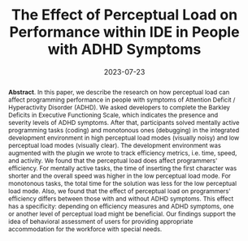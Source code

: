 ---
title: "The Effect of Perceptual Load on Performance within IDE in People with ADHD Symptoms"
authors: '<i>Vseslav Kasatskii, Agnia Serheyuk, Anastasiia Serova, Sergey Titov, and Timofey Bryksin</i>'
status: "accepted"
collection: publications
permalink: /publications/2023-07-23-perceptual-load-and-adhd
date: 2023-07-23
venue: "<b>AC'23</b>"
level: '—'
pdf: 'https://arxiv.org/abs/2302.06376'
data: 'https://github.com/JetBrains-Research/adhd-study'
counter_id: 'C46'
abstract: "<p><b>Abstract</b>. In this paper, we describe the research on how perceptual load can affect programming performance in people with symptoms of Attention Deficit / Hyperactivity Disorder (ADHD). We asked developers to complete the Barkley Deficits in Executive Functioning Scale, which indicates the presence and severity levels of ADHD symptoms. After that, participants solved mentally active programming tasks (coding) and monotonous ones (debugging) in the integrated development environment in high perceptual load modes (visually noisy) and low perceptual load modes (visually clear). The development environment was augmented with the plugin we wrote to track efficiency metrics, i.e. time, speed, and activity. We found that the perceptual load does affect programmers' efficiency. For mentally active tasks, the time of inserting the first character was shorter and the overall speed was higher in the low perceptual load mode. For monotonous tasks, the total time for the solution was less for the low perceptual load mode. Also, we found that the effect of perceptual load on programmers' efficiency differs between those with and without ADHD symptoms. This effect has a specificity: depending on efficiency measures and ADHD symptoms, one or another level of perceptual load might be beneficial. Our findings support the idea of behavioral assessment of users for providing appropriate accommodation for the workforce with special needs.</p>"
---